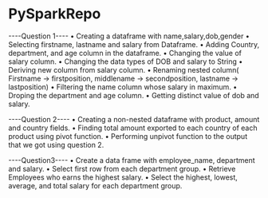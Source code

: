# PySparkRepo
----Question 1----
• Creating a dataframe with name,salary,dob,gender
• Selecting firstname, lastname and salary from Dataframe.
• Adding Country, department, and age column in the dataframe.
• Changing the value of salary column.
• Changing the data types of DOB and salary to String
• Deriving new column from salary column.
• Renaming nested column( Firstname -> firstposition, middlename -> secondposition, lastname -> lastposition)
• Filtering the name column whose salary in maximum.
• Droping the department and age column.
• Getting distinct value of dob and salary.

----Question 2----
• Creating a non-nested dataframe with product, amount and country fields.
• Finding total amount exported to each country of each product using pivot function.
• Performing unpivot function to the output that we got using question 2.

----Question3----
• Create a data frame with employee_name, department and salary.
• Select first row from each department group. 
• Retrieve Employees who earns the highest salary. 
• Select the highest, lowest, average, and total salary for each department group.  

 